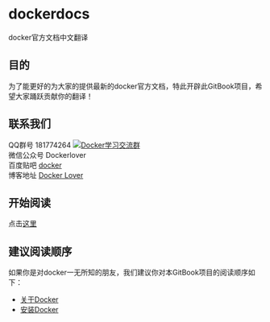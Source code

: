 # dockerdocs
docker官方文档中文翻译

## 目的
为了能更好的为大家的提供最新的docker官方文档，特此开辟此GitBook项目，希望大家踊跃贡献你的翻译！

## 联系我们
QQ群号 181774264 <a target="_blank" href="http://shang.qq.com/wpa/qunwpa?idkey=825b5e3ee4bee23e51b0d77703a6c38c6cd0ca3d489340667a251a2e242f15de"><img border="0" src="http://pub.idqqimg.com/wpa/images/group.png" alt="Docker学习交流群" title="Docker学习交流群"></a><br/>
微信公众号 Dockerlover<br/>
百度贴吧 [docker](http://tieba.baidu.com/f?kw=docker)<br/>
博客地址 [Docker Lover](http://dockerlover.lofter.com)

## 开始阅读
点击[这里](SUMMARY.md)

## 建议阅读顺序
如果你是对docker一无所知的朋友，我们建议你对本GitBook项目的阅读顺序如下：<br/>
* [关于Docker](About/docker.md)
* [安装Docker](Installation/ubuntu.md)



